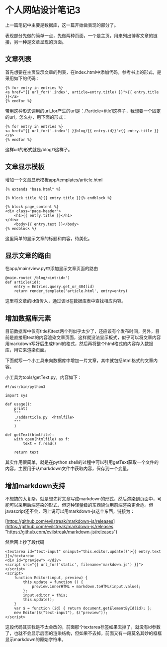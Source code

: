 # 个人网站设计笔记3 #

上一篇笔记中主要是数据库，这一篇开始做表现的部分了。

表现部分先做的简单一点，先做两种页面，一个是主页，用来列出博客文章的链接，另一种是文章呈现的页面。

## 文章列表 ##

首先想要在主页显示文章的列表，在index.html中添加代码，参考书上的形式，是采用如下的代码：

	{% for entry in entries %}
	<a href="{{ url_for('.index', article=entry.title) }}">{{ entry.title }}</a>
	{% endfor %}

带用这种形式调用的url_for产生的url是：/?article=title1这样子，我想要一个固定的url，怎么办，用下面的形式：

	{% for entry in entries %}
	<a href="{{ url_for('.index') }}blog/{{ entry.id}}">{{ entry.title }}</a>
	{% endfor %}

这样url的形式就是/blog/1这样子。

## 文章显示模板 ##

增加一个文章显示模板app/templates/article.html

	{% extends "base.html" %}
	
	{% block title %}{{ entry.title }}{% endblock %}
	
	{% block page_content %}
	<div class="page-header">
	    <h1>{{ entry.title }}</h1>
	</div>
	    <body>{{ entry.text }}</body>
	{% endblock %}

这里简单的显示文章的标题和内容，待美化。

## 显示文章的路由 ##

在app/main/view.py中添加显示文章页面的路由

	@main.route('/blog/<int:id>')
	def article(id):
	    entry = Entries.query.get_or_404(id)
	    return render_template('article.html', entry=entry)

这里将文章的id值传入，通过该id在数据库表中查找相应内容。

## 增加数据库元素 ##

目前数据库中仅有title和text两个列似乎太少了，还应该有个发布时间，另外，目前是直接用text的内容渲染文章页面，这样就没法显示板式，似乎可以将文章内容用markdown写好后生成html的格式，然后再将整个html格式的内容存入数据库，用它来渲染页面。

下面就写一个小工具来向数据库中增加一片文章，其中就包括html格式的文章内容。

小工具为tools/getText.py，内容如下：

	#!/usr/bin/python3
	
	import sys
	
	def usage():
	    print(
	    """
	    ./addarticle.py  <htmlfile>
	    """
	    )
	
	def getText(htmlfile):
	    with open(htmlfile) as f:
	        text = f.read()
	
	    return text

其实作用很简单，就是在python shell的过程中可以引用getText获取一个文件的内容，主要用于从markdown文件中获取内容，保存到一个变量。

## 增加markdown支持 ##

不想搞的太复杂，就是想先将文章写成markdown的形式，然后渲染到页面中，可能可以采用后端渲染的形式，但这种轻量级的东西貌似用前端渲染更合适。但javascript还不会，网上说可以用markdown-js这个东西，链接为：

[https://github.com/evilstreak/markdown-js/releases](https://github.com/evilstreak/markdown-js/releases "https://github.com/evilstreak/markdown-js/releases")

然后网上抄了段代码

	<textarea id="text-input" oninput="this.editor.update()">{{ entry.text }}</textarea>
	<div id="preview"> </div>
	<script src="{{ url_for('static', filename='markdown.js') }}"></script>
	<script>
	    function Editor(input, preview) {
	        this.update = function () {
	            preview.innerHTML = markdown.toHTML(input.value);
	        };
	        input.editor = this;
	        this.update();
	    }
	    var $ = function (id) { return document.getElementById(id); };
	    new Editor($("text-input"), $("preview"));
	</script>

这段代码其实我是不太会改的，前面那个textarea标签如果去掉了，就没有id参数了，也就不会显示后面的渲染结构，但如果不去掉，前面又有一段莫名其妙的框框显示markdown的原始字符串。